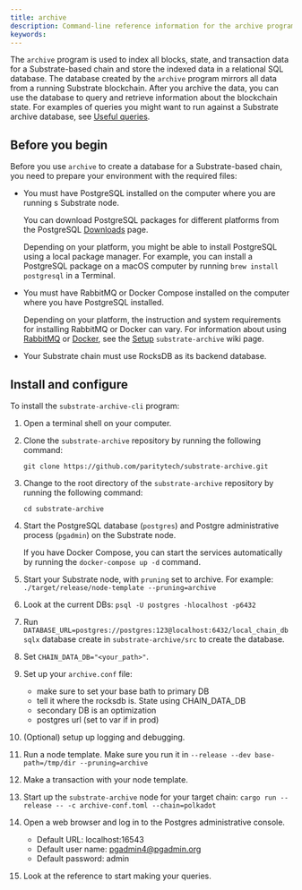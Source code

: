 ```yaml
---
title: archive
description: Command-line reference information for the archive program.
keywords:
---
```


The `archive` program is used to index all blocks, state, and transaction data for a Substrate-based chain and store the indexed data in a relational SQL database.
The database created by the `archive` program mirrors all data from a running Substrate blockchain.
After you archive the data, you can use the database to query and retrieve information about the blockchain state.
For examples of queries you might want to run against a Substrate archive database, see [Useful queries](https://github.com/paritytech/substrate-archive/wiki/Useful-Queries).

## Before you begin

Before you use `archive` to create a database for a Substrate-based chain, you need to prepare your environment with the required files:

- You must have PostgreSQL installed on the computer where you are running s Substrate node.

  You can download PostgreSQL packages for different platforms from the PostgreSQL [Downloads](https://www.postgresql.org/download/) page.

  Depending on your platform, you might be able to install PostgreSQL using a local package manager.
  For example, you can install a PostgreSQL package on a macOS computer by running `brew install postgresql` in a Terminal.

- You must have RabbitMQ or Docker Compose installed on the computer where you have PostgreSQL installed.

  Depending on your platform, the instruction and system requirements for installing RabbitMQ or Docker can vary.
  For information about using [RabbitMQ](https://www.rabbitmq.com/) or [Docker](docker.com), see the [Setup](https://github.com/paritytech/substrate-archive/wiki/1-Setup) `substrate-archive` wiki page.

- Your Substrate chain must use RocksDB as its backend database.

## Install and configure

To install the `substrate-archive-cli` program:

1. Open a terminal shell on your computer.

1. Clone the `substrate-archive` repository by running the following command:

   ```
   git clone https://github.com/paritytech/substrate-archive.git
   ```

1. Change to the root directory of the `substrate-archive` repository by running the following command:

   ```
   cd substrate-archive
   ```

1. Start the PostgreSQL database (`postgres`) and Postgre administrative process (`pgadmin`) on the Substrate node.

   If you have Docker Compose, you can start the services automatically by running the `docker-compose up -d` command.

1. Start your Substrate node, with `pruning` set to archive. For example:
   `./target/release/node-template --pruning=archive`

1. Look at the current DBs:
   `psql -U postgres -hlocalhost -p6432`

1. Run `DATABASE_URL=postgres://postgres:123@localhost:6432/local_chain_db sqlx` database create in `substrate-archive/src` to create the database.

1. Set `CHAIN_DATA_DB="<your_path>"`.

1. Set up your `archive.conf` file:

   - make sure to set your base bath to primary DB
   - tell it where the rocksdb is. State using CHAIN_DATA_DB
   - secondary DB is an optimization
   - postgres url (set to var if in prod)

1. (Optional) setup up logging and debugging.

1. Run a node template. Make sure you run it in `--release --dev base-path=/tmp/dir --pruning=archive`

1. Make a transaction with your node template.

1. Start up the `substrate-archive` node for your target chain:
   `cargo run --release -- -c archive-conf.toml --chain=polkadot`

2. Open a web browser and log in to the Postgres administrative console.
   
   - Default URL:  localhost:16543
   - Default user name: pgadmin4@pgadmin.org
   - Default password: admin


3. Look at the reference to start making your queries.

